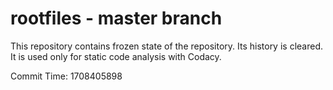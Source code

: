 # rootfiles - master branch

This repository contains frozen state of the repository.
Its history is cleared. It is used only for static code
analysis with Codacy.

Commit Time: 1708405898